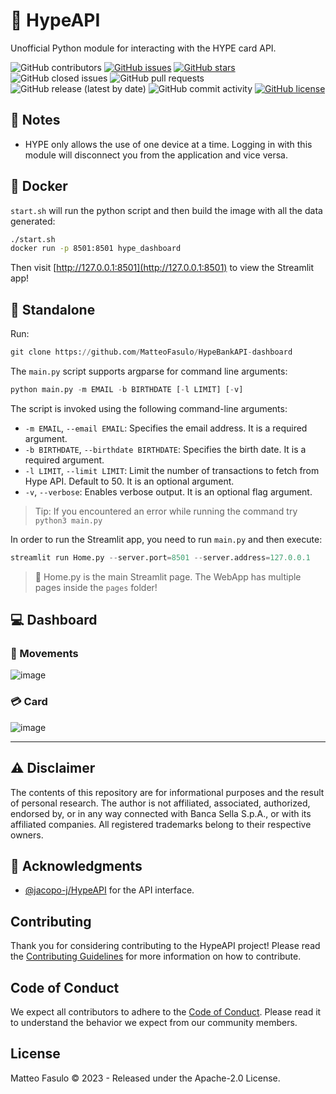 # 🌟 HypeAPI

Unofficial Python module for interacting with the HYPE card API.

![GitHub contributors](https://img.shields.io/github/contributors/MatteoFasulo/HypeBankAPI-dashboard)
[![GitHub issues](https://img.shields.io/github/issues/MatteoFasulo/HypeBankAPI-dashboard)](https://github.com/MatteoFasulo/HypeBankAPI-dashboard/issues)
[![GitHub stars](https://img.shields.io/github/stars/MatteoFasulo/HypeBankAPI-dashboard)](https://github.com/MatteoFasulo/HypeBankAPI-dashboard/stargazers)
![GitHub closed issues](https://img.shields.io/github/issues-closed/MatteoFasulo/HypeBankAPI-dashboard)
![GitHub pull requests](https://img.shields.io/github/issues-pr-raw/MatteoFasulo/HypeBankAPI-dashboard)
![GitHub release (latest by date)](https://img.shields.io/github/v/release/MatteoFasulo/HypeBankAPI-dashboard)
![GitHub commit activity](https://img.shields.io/github/commit-activity/m/MatteoFasulo/HypeBankAPI-dashboard)
[![GitHub license](https://img.shields.io/github/license/MatteoFasulo/HypeBankAPI-dashboard)](https://github.com/MatteoFasulo/HypeBankAPI-dashboard)

## 📝 Notes
- HYPE only allows the use of one device at a time. Logging in with this module will disconnect you from the application and vice versa.

## 🐳 Docker
`start.sh` will run the python script and then build the image with all the data generated:
```sh
./start.sh
docker run -p 8501:8501 hype_dashboard
```
Then visit [http://127.0.0.1:8501](http://127.0.0.1:8501) to view the Streamlit app!

## 🚀 Standalone
Run:
```python
git clone https://github.com/MatteoFasulo/HypeBankAPI-dashboard
```
The `main.py` script supports argparse for command line arguments:
```python
python main.py -m EMAIL -b BIRTHDATE [-l LIMIT] [-v]
```
The script is invoked using the following command-line arguments:
- `-m EMAIL`, `--email EMAIL`: Specifies the email address. It is a required argument.
- `-b BIRTHDATE`, `--birthdate BIRTHDATE`: Specifies the birth date. It is a required argument.
- `-l LIMIT`, `--limit LIMIT`: Limit the number of transactions to fetch from Hype API. Default to 50. It is an optional argument.
- `-v`, `--verbose`: Enables verbose output. It is an optional flag argument.
>Tip: If you encountered an error while running the command try `python3 main.py`

In order to run the Streamlit app, you need to run `main.py` and then execute:
```python
streamlit run Home.py --server.port=8501 --server.address=127.0.0.1
```
> 📄 Home.py is the main Streamlit page. The WebApp has multiple pages inside the `pages` folder!

## 💻 Dashboard
### 💸 Movements
![image](https://github.com/MatteoFasulo/HypeAPI/assets/74818541/70a0fb2d-7175-4891-b144-56106ca7ddb4)

### 💳 Card
![image](https://github.com/MatteoFasulo/HypeAPI/assets/74818541/50b6a0f6-d386-4f3b-88b9-1972ac30a194)

<hr>

## ⚠️ Disclaimer
The contents of this repository are for informational purposes and the result of personal research. The author is not affiliated, associated, authorized, endorsed by, or in any way connected with Banca Sella S.p.A., or with its affiliated companies. All registered trademarks belong to their respective owners.

## 🙏 Acknowledgments
- [@jacopo-j/HypeAPI](https://github.com/jacopo-j/HypeAPI) for the API interface.

## Contributing
Thank you for considering contributing to the HypeAPI project! Please read the [Contributing Guidelines](CONTRIBUTING.md) for more information on how to contribute.

## Code of Conduct
We expect all contributors to adhere to the [Code of Conduct](CODE_OF_CONDUCT.md). Please read it to understand the behavior we expect from our community members.

## License
Matteo Fasulo © 2023 - Released under the Apache-2.0 License.